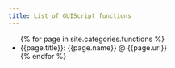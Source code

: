 ```yaml
---
title: List of GUIScript functions
---
```


<ul>
{% for page in site.categories.functions %}
  <li>{{page.title}}: {{page.name}} @ {{page.url}}</li>
{% endfor %}
</ul>
